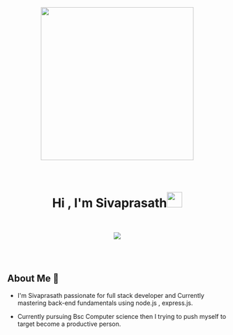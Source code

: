 <div align="center">
<img src="https://github.com/sivaprasath2004/sivaprasath2004/assets/121082414/18252fda-4d18-431d-b38e-30b198ac5048" height="350px"></img>
</div><br><br>

<h1 align="center">Hi , I'm Sivaprasath<img src="https://media.giphy.com/media/hvRJCLFzcasrR4ia7z/giphy.gif" width="35"></h1>
<br>
<p align="center">
<img src="https://readme-typing-svg.herokuapp.com?font=Roboto+Mono&color=f00&size=35&center=true&vCenter=true&width=600&height=100&lines=Front+End+Developer;Computer+Science+Student;Self+Taught+Learner;Aspiring+Full+Stack+Developer;Love+To+Learn;"></p><br><br>

## About Me 🙋<br>

- I'm Sivaprasath passionate for full stack developer and Currently mastering back-end fundamentals using node.js , express.js.

- Currently pursuing Bsc Computer science then I trying to push myself to target become a productive person.

